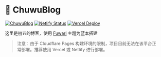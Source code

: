 # 🦌 ChuwuBlog
[![ChuwuBlog](https://img.shields.io/badge/Blog-Fuwari?style=flat&logo=4chan&logoSize=auto&label=Chuwu&labelColor=%2369cfe3&color=%23e6cdb5)](https://chuwu.dpdns.org/)
[![Netlify Status](https://api.netlify.com/api/v1/badges/79425f97-c216-429b-9b74-7efe0f3b1a5c/deploy-status)](https://chuwublog.netlify.app/)
[![Vercel Deploy](https://deploy-badge.vercel.app/vercel/chuwuyo)](https://chuwuyo.vercel.app/)


这里是初五的博客，使用 [Fuwari](https://github.com/saicaca/fuwari) 主题为蓝本搭建


> 注意：由于 Cloudflare Pages 构建环境的限制，项目目前无法在该平台正常部署。推荐使用 Vercel 或 Netlify 进行部署。